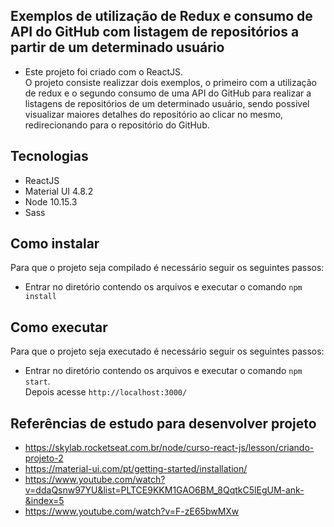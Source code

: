 ## Exemplos de utilização de Redux e consumo de API do GitHub com listagem de repositórios a partir de um determinado usuário 
- Este projeto foi criado com o ReactJS.<br/>
O projeto consiste realizzar dois exemplos, o primeiro com a utilização de redux e o segundo consumo de uma API do GitHub para realizar a listagens de repositórios de um determinado usuário, sendo possivel visualizar maiores detalhes do repositório ao clicar no mesmo, redirecionando para o repositório do GitHub.


## Tecnologias
- ReactJS
- Material UI 4.8.2
- Node 10.15.3
- Sass


## Como instalar
Para que o projeto seja compilado é necessário seguir os seguintes passos:
- Entrar no diretório contendo os arquivos e executar o comando `npm install`</br>


## Como executar
Para que o projeto seja executado é necessário seguir os seguintes passos:
- Entrar no diretório contendo os arquivos e executar o comando `npm start`.</br>
Depois acesse `http://localhost:3000/`


## Referências de estudo para desenvolver projeto
- https://skylab.rocketseat.com.br/node/curso-react-js/lesson/criando-projeto-2
- https://material-ui.com/pt/getting-started/installation/
- https://www.youtube.com/watch?v=ddaQsnw97YU&list=PLTCE9KKM1GAO6BM_8QqtkC5lEgUM-ank-&index=5
- https://www.youtube.com/watch?v=F-zE65bwMXw
